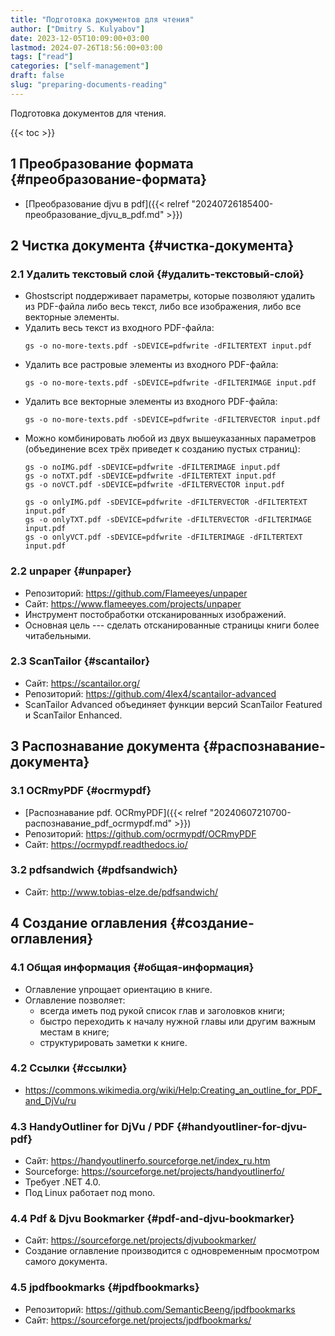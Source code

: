 ```yaml
---
title: "Подготовка документов для чтения"
author: ["Dmitry S. Kulyabov"]
date: 2023-12-05T10:09:00+03:00
lastmod: 2024-07-26T18:56:00+03:00
tags: ["read"]
categories: ["self-management"]
draft: false
slug: "preparing-documents-reading"
---
```


Подготовка документов для чтения.

<!--more-->

{{< toc >}}


## <span class="section-num">1</span> Преобразование формата {#преобразование-формата}

-   [Преобразование djvu в pdf]({{< relref "20240726185400-преобразование_djvu_в_pdf.md" >}})


## <span class="section-num">2</span> Чистка документа {#чистка-документа}


### <span class="section-num">2.1</span> Удалить текстовый слой {#удалить-текстовый-слой}

-   Ghostscript поддерживает параметры, которые позволяют удалить из PDF-файла либо весь текст, либо все изображения, либо все векторные элементы.
-   Удалить весь текст из входного PDF-файла:
    ```shell
    gs -o no-more-texts.pdf -sDEVICE=pdfwrite -dFILTERTEXT input.pdf
    ```
-   Удалить все растровые элементы из входного PDF-файла:
    ```shell
    gs -o no-more-texts.pdf -sDEVICE=pdfwrite -dFILTERIMAGE input.pdf
    ```
-   Удалить все векторные элементы из входного PDF-файла:
    ```shell
    gs -o no-more-texts.pdf -sDEVICE=pdfwrite -dFILTERVECTOR input.pdf
    ```
-   Можно комбинировать любой из двух вышеуказанных параметров (объединение всех трёх приведет к созданию пустых страниц):
    ```shell
    gs -o noIMG.pdf -sDEVICE=pdfwrite -dFILTERIMAGE input.pdf
    gs -o noTXT.pdf -sDEVICE=pdfwrite -dFILTERTEXT input.pdf
    gs -o noVCT.pdf -sDEVICE=pdfwrite -dFILTERVECTOR input.pdf

    gs -o onlyIMG.pdf -sDEVICE=pdfwrite -dFILTERVECTOR -dFILTERTEXT input.pdf
    gs -o onlyTXT.pdf -sDEVICE=pdfwrite -dFILTERVECTOR -dFILTERIMAGE input.pdf
    gs -o onlyVCT.pdf -sDEVICE=pdfwrite -dFILTERIMAGE -dFILTERTEXT input.pdf
    ```


### <span class="section-num">2.2</span> unpaper {#unpaper}

-   Репозиторий: <https://github.com/Flameeyes/unpaper>
-   Сайт: <https://www.flameeyes.com/projects/unpaper>
-   Инструмент постобработки отсканированных изображений.
-   Основная цель --- сделать отсканированные страницы книги более читабельными.


### <span class="section-num">2.3</span> ScanTailor {#scantailor}

-   Сайт: <https://scantailor.org/>
-   Репозиторий: <https://github.com/4lex4/scantailor-advanced>
-   ScanTailor Advanced объединяет функции версий ScanTailor Featured и ScanTailor Enhanced.


## <span class="section-num">3</span> Распознавание документа {#распознавание-документа}


### <span class="section-num">3.1</span> OCRmyPDF {#ocrmypdf}

-   [Распознавание pdf. OCRmyPDF]({{< relref "20240607210700-распознавание_pdf_ocrmypdf.md" >}})
-   Репозиторий: <https://github.com/ocrmypdf/OCRmyPDF>
-   Сайт: <https://ocrmypdf.readthedocs.io/>


### <span class="section-num">3.2</span> pdfsandwich {#pdfsandwich}

-   Сайт: <http://www.tobias-elze.de/pdfsandwich/>


## <span class="section-num">4</span> Создание оглавления {#создание-оглавления}


### <span class="section-num">4.1</span> Общая информация {#общая-информация}

-   Оглавление упрощает ориентацию в книге.
-   Оглавление позволяет:
    -   всегда иметь под рукой список глав и заголовков книги;
    -   быстро переходить к началу нужной главы или другим важным местам в книге;
    -   структурировать заметки к книге.


### <span class="section-num">4.2</span> Ссылки {#ссылки}

-   <https://commons.wikimedia.org/wiki/Help:Creating_an_outline_for_PDF_and_DjVu/ru>


### <span class="section-num">4.3</span> HandyOutliner for DjVu / PDF {#handyoutliner-for-djvu-pdf}

-   Сайт: <https://handyoutlinerfo.sourceforge.net/index_ru.htm>
-   Sourceforge: <https://sourceforge.net/projects/handyoutlinerfo/>
-   Требует .NET 4.0.
-   Под Linux работает под mono.


### <span class="section-num">4.4</span> Pdf &amp; Djvu Bookmarker {#pdf-and-djvu-bookmarker}

-   Сайт: <https://sourceforge.net/projects/djvubookmarker/>
-   Создание оглавление производится с одновременным просмотром самого документа.


### <span class="section-num">4.5</span> jpdfbookmarks {#jpdfbookmarks}

-   Репозиторий: <https://github.com/SemanticBeeng/jpdfbookmarks>
-   Сайт: <https://sourceforge.net/projects/jpdfbookmarks/>
